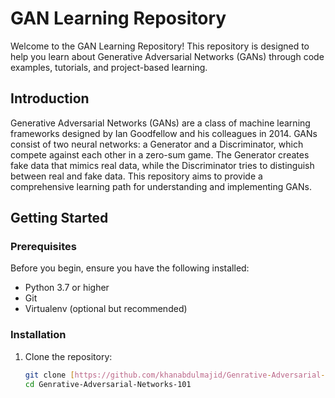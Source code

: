 # GAN Learning Repository

Welcome to the GAN Learning Repository! This repository is designed to help you learn about Generative Adversarial Networks (GANs) through code examples, tutorials, and project-based learning.

## Introduction

Generative Adversarial Networks (GANs) are a class of machine learning frameworks designed by Ian Goodfellow and his colleagues in 2014. GANs consist of two neural networks: a Generator and a Discriminator, which compete against each other in a zero-sum game. The Generator creates fake data that mimics real data, while the Discriminator tries to distinguish between real and fake data. This repository aims to provide a comprehensive learning path for understanding and implementing GANs.

## Getting Started

### Prerequisites

Before you begin, ensure you have the following installed:

- Python 3.7 or higher
- Git
- Virtualenv (optional but recommended)

### Installation

1. Clone the repository:
   ```sh
   git clone [https://github.com/khanabdulmajid/Genrative-Adversarial-Networks-101]
   cd Genrative-Adversarial-Networks-101
